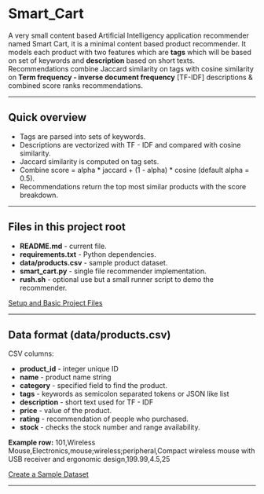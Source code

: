 # Smart_Cart
A very small content based Artificial Intelligency application recommender named Smart Cart, it is a minimal content based product recommender. It models each product with two features which are **tags** which will be based on set of keywords and **description** based on short texts. Recommendations combine Jaccard similarity on tags with cosine similarity on **Term frequency - inverse document frequency** [TF-IDF] descriptions & combined score ranks recommendations.

___

## Quick overview
* Tags are parsed into sets of keywords.
* Descriptions are vectorized with TF - IDF and compared with cosine similarity.
* Jaccard similarity is computed on tag sets.
* Combine score = alpha * jaccard + (1 - alpha) * cosine (default alpha = 0.5).
* Recommendations return the top most similar products with the score breakdown.

___

## Files in this project root
* **README.md** - current file.
* **requirements.txt** - Python dependencies.
* **data/products.csv** - sample product dataset.
* **smart_cart.py** - single file recommender implementation.
* **rush.sh** - optional use but a small runner script to demo the recommender.

[Setup and Basic Project Files](https://github.com/users/Mr-Kheswa/projects/4?pane=issue&itemId=132728546&issue=Mr-Kheswa%7CSmart_Cart%7C1)
___

## Data format (data/products.csv)
CSV columns:
* **product_id** - integer unique ID
* **name** - product name string
* **category** - specified field to find the product.
* **tags** - keywords as semicolon separated tokens or JSON like list
* **description** - short text used for TF - IDF
* **price** - value of the product.
* **rating** - recommendation of people who purchased.
* **stock** - checks the stock number and range availability.

**Example row:**
101,Wireless Mouse,Electronics,mouse;wireless;peripheral,Compact wireless mouse with USB receiver and ergonomic design,199.99,4.5,25

[Create a Sample Dataset](https://github.com/Mr-Kheswa/Smart_Cart/issues/2)
___
